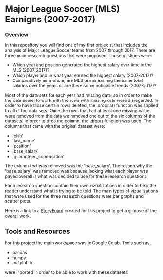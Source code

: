 # Major League Soccer (MLS) Earnigns (2007-2017)
### Overview
  In this repository you will find one of my first projects, that includes the analysis of Major League Soccer teams from 2007 through 2017. There are three main research questions that were proposed. Those qustions were:
  
- Which year and position generated the highest salary over time in the MLS (2007-2017)?
- Which player and in what year earned the highest salary (2007-2017)?
- Comparatively as a whole, are MLS teams earinng the same total salaries over the years or are there some noticable trends (2007-2017)?

Most of the data sets for each year had missing data, so in order to make the data easier to work with the rows with missing data were disregarded. In order to have those certain rows deleted, the .dropna() function was applied to all of the data sets. Once the rows that had at least one missing value were removed from the data we removed one out of the six columns of the datasets. In order to drop the column, the .drop() function was used. The columns that came with the original dataset were:

- 'club'
- 'last_name'
- 'position'
- 'base_salary'
- 'guaranteed_copensation'

The column that was removed was the 'base_salary'. The reason why the 'base_salary' was removed was because looking what each player was payed overall is what was decided to use for these research questions. 

Each research question contain their own vizualizations in order to help the reader understand what is trying to be told. The main types of vizualizations that were used for the three research questions were bar graphs and scatter plots.

Here is a link to a [StoryBoard](https://lucid.app/lucidchart/d0e37cbe-9081-40e6-983e-96ddb59efef6/edit?viewport_loc=-96%2C-138%2C1280%2C1389%2C0_0&invitationId=inv_48de5a6d-901d-49f5-ae51-64c5f03a39f6) created for this project to get a glimpse of the overall work.

## Tools and Resources
For this project the main workspace was in Google Colab. Tools such as:

- pandas
- numpy 
- matplotlib

were inported in order to be able to work with these datasets.
